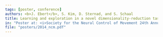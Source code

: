 ```yaml
---
tags: [poster, conference]
authors: <b>J. Ebert</b>, S. Kim, D. Sternad, and S. Schaal
title: Learning and exploration in a novel dimensionality-reduction task
in: "Poster at: <i>Society for the Neural Control of Movement 24th Annual Meeting, Amsterdam, NL, April 20–25, 2014</i>"
file: "posters/2014_ncm.pdf"
---
```

